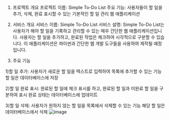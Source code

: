 1. 프로젝트 개요
프로젝트 이름: Simple To-Do List
주요 기능: 사용자들이 할 일을 추가, 삭제, 완료 표시할 수 있는 기본적인 할 일 관리 웹 애플리케이션

3. 서비스 개요
서비스 이름: Simple To-Do List
서비스 설명: Simple To-Do List는 사용자가 해야 할 일을 기록하고 관리할 수 있는 매우 간단한 웹 애플리케이션입니다. 사용자는 할 일을 추가하고, 완료된 작업은 체크하여 시각적으로 구분할 수 있습니다. 이 애플리케이션은 파이썬과 간단한 웹 개발 도구들을 사용하여 제작될 예정입니다.

4. 주요 기능

1)할 일 추가: 
  사용자가 새로운 할 일을 텍스트로 입력하여 목록에 추가할 수 있는 기능
  할 일은 데이터베이스에 저장

2)할 일 완료 표시: 
  완료된 할 일에 체크 표시를 하고, 완료된 할 일과 미완료 할 일을 구분하여 표시
  완료 상태는 데이터베이스에 업데이트

3)할 일 삭제: 
  사용자가 원하지 않는 할 일을 목록에서 삭제할 수 있는 기능
  해당 할 일은 데이터베이스에서 삭제
  ![image](https://github.com/user-attachments/assets/22683cd7-df67-4933-be95-8ea1df9cae4e)

